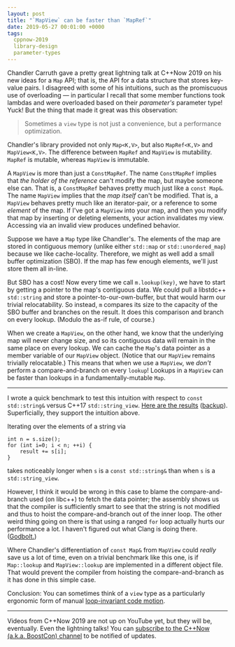 ```yaml
---
layout: post
title: "`MapView` can be faster than `MapRef`"
date: 2019-05-27 00:01:00 +0000
tags:
  cppnow-2019
  library-design
  parameter-types
---
```


Chandler Carruth gave a pretty great lightning talk at C++Now 2019 on his new ideas for a
`Map` API; that is, the API for a data structure that stores key-value pairs. I disagreed
with some of his intuitions, such as the promiscuous use of overloading — in particular
I recall that some member functions took lambdas and were overloaded based on their
_parameter's_ parameter type! Yuck! But the thing that made it great was this observation:

> Sometimes a `view` type is not just a convenience, but a performance optimization.

Chandler's library provided not only `Map<K,V>`, but also `MapRef<K,V>` and `MapView<K,V>`.
The difference between `MapRef` and `MapView` is mutability. `MapRef` is mutable,
whereas `MapView` is immutable.

A `MapView` is more than just a `ConstMapRef`. The name `ConstMapRef` implies that
_the holder of the reference_ can't modify the map, but maybe someone else can. That is,
a `ConstMapRef` behaves pretty much just like a `const Map&`.
The name `MapView` implies that the _map itself_ can't be modified. That is, a `MapView`
behaves pretty much like an iterator-pair, or a reference to some _element_ of the map.
If I've got a `MapView` into your map, and then you modify that
map by inserting or deleting elements, your action invalidates my view.
Accessing via an invalid view produces undefined behavior.

Suppose we have a `Map` type like Chandler's. The elements of the map are stored in
contiguous memory (unlike either `std::map` or `std::unordered_map`) because we like
cache-locality. Therefore, we might as well add a small buffer optimization (SBO).
If the map has few enough elements, we'll just store them all in-line.

But SBO has a cost! Now every time we call `m.lookup(key)`, we have to start by getting
a pointer to the map's contiguous data. We could pull a libstdc++ `std::string` and
store a pointer-to-our-own-buffer, but that would harm our trivial relocatability.
So instead, `m` compares its size to the capacity of the SBO buffer and branches on the
result. It does this comparison and branch on every lookup. (Modulo the as-if rule,
of course.)

When we create a `MapView`, on the other hand, we know that the underlying map will never
change size, and so its contiguous data will remain in the same place
on every lookup. We can cache the `Map`'s data pointer as a member variable of our `MapView` object.
(Notice that our `MapView` remains trivially relocatable.)  This means that when we use
a `MapView`, we _don't_ perform a compare-and-branch on every `lookup`! Lookups in a `MapView`
can be faster than lookups in a fundamentally-mutable `Map`.

----

I wrote a quick benchmark to test this intuition with respect to `const std::string&` versus
C++17 `std::string_view`. [Here are the results](http://quick-bench.com/LMTAbv7DsLVWC14BjdYvVwR0w_A)
([backup](/blog/code/2019-05-27-string-view-benchmark.cc)). Superficially, they support the
intuition above.

Iterating over the elements of a string via

    int n = s.size();
    for (int i=0; i < n; ++i) {
        result += s[i];
    }

takes noticeably longer when `s` is a `const std::string&` than when `s` is a `std::string_view`.

However, I think it would be wrong in this case to blame the compare-and-branch used (on libc++)
to fetch the data pointer; the assembly shows us that the compiler is sufficiently smart to
see that the string is not modified and thus to hoist the compare-and-branch out of the inner loop.
The other weird thing going on there is that using a ranged `for` loop actually hurts our performance
a lot. I haven't figured out what Clang is doing there. ([Godbolt.](https://godbolt.org/z/jwLxja))

Where Chandler's differentiation of `const Map&` from `MapView` could _really_ save us a lot of time,
even on a trivial benchmark like this one, is if `Map::lookup` and `MapView::lookup` are implemented
in a different object file. That would prevent the compiler from hoisting the compare-and-branch
as it has done in this simple case.

Conclusion: You can sometimes think of a `view` type as a particularly ergonomic form of manual
[loop-invariant code motion](https://en.wikipedia.org/wiki/Loop-invariant_code_motion).

----

Videos from C++Now 2019 are not up on YouTube yet, but they will be, eventually.
Even the lightning talks!
You can [subscribe to the C++Now (a.k.a. BoostCon) channel](https://www.youtube.com/user/BoostCon)
to be notified of updates.
